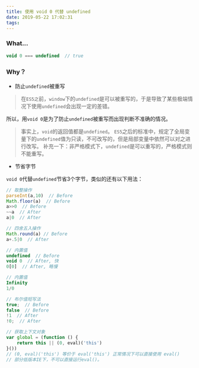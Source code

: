 ```yaml
---
title: 使用 void 0 代替 undefined
date: 2019-05-22 17:02:31
tags:
---
```


### What...

```js
void 0 === undefined  // true
```

<!-- More -->

### Why？

- 防止`undefined`被重写
  
> 在`ES5之`前，`window`下的`undefined`是可以被重写的，于是导致了某些极端情况下使用`undefined`会出现一定的差错。

所以，用`void 0`是为了防止`undefined`被重写而出现判断不准确的情况。

> 事实上，`void`的返回值都是`undefined`。
> `ES5`之后的标准中，规定了全局变量下的`undefined`值为只读，不可改写的，但是局部变量中依然可以对之进行改写。
> 补充一下：非严格模式下，`undefined`是可以重写的，严格模式则不能重写。

- 节省字节

`void 0`代替`undefined`节省3个字节，类似的还有以下用法：

```js
// 取整操作
parseInt(a,10)  // Before
Math.floor(a)  // Before
a>>0  // Before
~~a  // After
a|0  // After

// 四舍五入操作
Math.round(a) // Before
a+.5|0  // After

// 内置值
undefined  // Before
void 0  // After, 快
0[0]  // After, 略慢

// 内置值
Infinity
1/0

// 布尔值短写法
true;  // Before
false  // Before
!1  // After
!0;  // After

// 获取上下文对象
var global = (function () {
    return this || (0, eval)('this')
}())
// (0, eval)('this') 等价于 eval('this') 正常情况下可以直接使用 eval()
// 部分低版本IE下，不可以直接运行eval()。
```